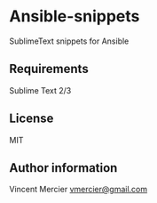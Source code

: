 # Ansible-snippets

SublimeText snippets for Ansible

## Requirements

Sublime Text 2/3

## License

MIT

## Author information

Vincent Mercier <vmercier@gmail.com>
